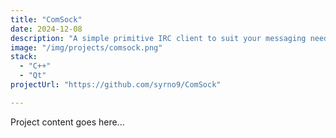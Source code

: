 ```yaml
---
title: "ComSock"
date: 2024-12-08
description: "A simple primitive IRC client to suit your messaging needs."
image: "/img/projects/comsock.png"
stack:
  - "C++"
  - "Qt"
projectUrl: "https://github.com/syrno9/ComSock"

---
```


Project content goes here... 
